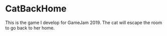 
# CatBackHome


This is the game I develop for GameJam 2019. The cat will escape the room to go back to her home. 
